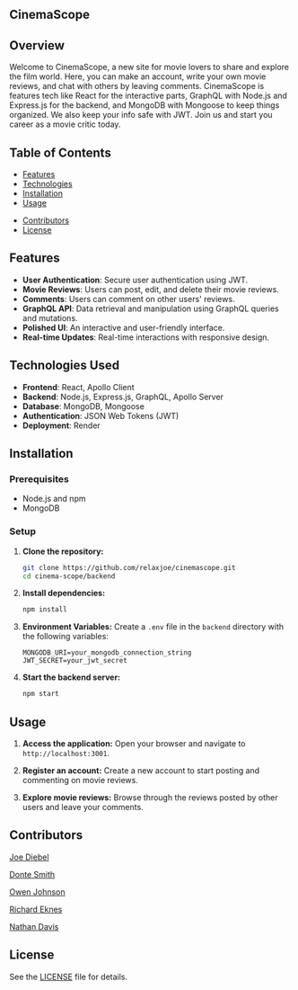 ## CinemaScope

## Overview

Welcome to CinemaScope, a new site for movie lovers to share and explore the film world. Here, you can make an account, write your own movie reviews, and chat with others by leaving comments. CinemaScope is features tech like React for the interactive parts, GraphQL with Node.js and Express.js for the backend, and MongoDB with Mongoose to keep things organized. We also keep your info safe with JWT. Join us and start you career as a movie critic today.

## Table of Contents

- [Features](#features)
- [Technologies](#technologies)
- [Installation](#installation)
- [Usage](#usage)
<!-- - [API Endpoints](#api-endpoints) -->
- [Contributors](#contributors)
- [License](#license)

## Features

- **User Authentication**: Secure user authentication using JWT.
- **Movie Reviews**: Users can post, edit, and delete their movie reviews.
- **Comments**: Users can comment on other users' reviews.
- **GraphQL API**: Data retrieval and manipulation using GraphQL queries and mutations.
- **Polished UI**: An interactive and user-friendly interface.
- **Real-time Updates**: Real-time interactions with responsive design.

## Technologies Used

- **Frontend**: React, Apollo Client
- **Backend**: Node.js, Express.js, GraphQL, Apollo Server
- **Database**: MongoDB, Mongoose
- **Authentication**: JSON Web Tokens (JWT)
- **Deployment**: Render

## Installation

### Prerequisites

- Node.js and npm
- MongoDB

### Setup

1. **Clone the repository:**
    ```sh
    git clone https://github.com/relaxjoe/cinemascope.git
    cd cinema-scope/backend
    ```

2. **Install dependencies:**
    ```sh
    npm install
    ```

3. **Environment Variables:**
    Create a `.env` file in the `backend` directory with the following variables:
    ```plaintext
    MONGODB_URI=your_mongodb_connection_string
    JWT_SECRET=your_jwt_secret
    ```

4. **Start the backend server:**
    ```sh
    npm start
    ```

## Usage

1. **Access the application:**
    Open your browser and navigate to `http://localhost:3001`.

2. **Register an account:**
    Create a new account to start posting and commenting on movie reviews.

3. **Explore movie reviews:**
    Browse through the reviews posted by other users and leave your comments.

<!-- ## API Endpoints -->

## Contributors

[Joe Diebel](https://github.com/relaxjoe)

[Donte Smith](https://github.com/DTSmith17)

[Owen Johnson](https://github.com/owenphineas)

[Richard Eknes](https://github.com/richardeknes)

[Nathan Davis](https://github.com/NatDavies06)

## License

See the [LICENSE](LICENSE) file for details.
